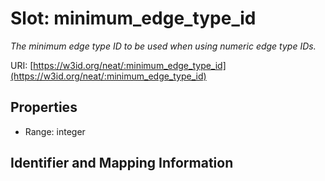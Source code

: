 # Slot: minimum_edge_type_id
_The minimum edge type ID to be used when using numeric edge type IDs._


URI: [https://w3id.org/neat/:minimum_edge_type_id](https://w3id.org/neat/:minimum_edge_type_id)



<!-- no inheritance hierarchy -->


## Properties

 * Range: integer



## Identifier and Mapping Information





